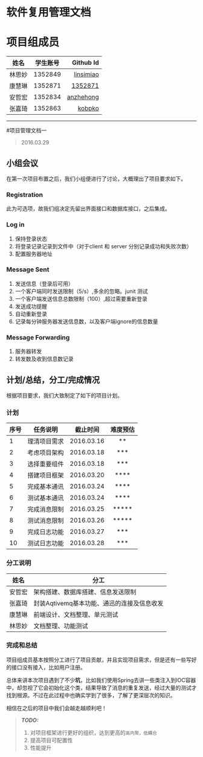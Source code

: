 # 软件复用管理文档


# 项目组成员

| 姓名        | 学生账号           | Github Id  |
| ------------- |:-------------:| -----:|
| 林思妙| 1352849 | [linsimiao](https://github.com/linsimiao) | 
|  康慧琳     | 1352871      |   [1352871](https://github.com/1352871)|
| 安哲宏 | 1352834 | [anzhehong](https://github.com/anzhehong) |
| 张嘉琦 | 1352863      |   [kobpko](https://github.com/kobpko)  |

***


#项目管理文档一

>2016.03.29


<!--- 单元测试
 - 产品文档-->

## 小组会议

在第一次项目布置之后，我们小组便进行了讨论，大概理出了项目要求如下。

### Registration

此为可选项，故我们组决定先留出界面接口和数据库接口，之后集成。

### Log in
  1. 保持登录状态
  2. 将登录记录记录到文件中（对于client 和 server 分别记录成功和失败次数）
  3. 配置服务器地址
  
  
### Message Sent
  1. 发送信息（登录后可用）
  2. 一个客户端同时发送限制（5/s）,多余的忽略。junit 测试
  3. 一个客户端发送信息总数限制（100）,超过需要重新登录
  4. 发送成功提醒
  5. 自动重新登录
  6. 记录每分钟服务器发送信息数，以及客户端ignore的信息数量
  
  
### Message Forwarding
  1. 服务器转发
  2. 转发数及收到信息数记录



## 计划/总结，分工/完成情况

根据项目要求，我们大致制定了如下的项目计划。

### 计划

| 序号 | 任务说明     | 截止时间   | 难度预估 |
|------|--------------|------------|:----------:|
| 1    | 理清项目需求 | 2016.03.16 | **       |
| 2    | 考虑项目架构 | 2016.03.18 | ***      |
| 3    | 选择重要组件 | 2016.03.18 | ***      |
| 4    | 搭建项目框架 | 2016.03.20 | ****     |
| 5    | 完成基本通讯 | 2016.03.24 | ****     |
| 6    | 测试基本通讯 | 2016.03.24 | ****     |
| 7    | 完成消息限制 | 2016.03.25 | *****    |
| 8    | 测试消息限制 | 2016.03.26 | *****    |
| 9    | 完成日志功能 | 2016.03.27 | ***      |
| 10   | 测试日志功能 | 2016.03.28 | ***      |

### 分工说明

| 姓名   | 分工                                       |
|--------|--------------------------------------------|
| 安哲宏 | 架构搭建、数据库搭建、信息发送限制         |
| 张嘉琦 | 封装Aqtivemq基本功能、通迅的连接及信息收发 |
| 康慧琳 | 前端设计、文档整理、单元测试               |
| 林思妙 | 文档整理、功能测试                         |


### 完成和总结

项目组成员基本按照分工进行了项目贡献，并且实现项目需求，但是还有一些写好的接口没有接入，比如用户注册。

总体来讲本次项目遇到了不少**坑**，比如我们使用Spring去讲一些类注入到IOC容器中，却忽视了它会初始化这个类，结果导致了消息的重复发送，经过大量的测试才找到根源。不过在此过程中也确实学到了很多，了解了更深层次的知识。

相信在之后的项目中我们会越走越顺利吧！


> ***TODO:***
> 
> 1. 对项目框架进行更好的组织，达到更高的`高内聚，低耦合`
> 2. 提高项目可配置性
> 3. 性能提升
